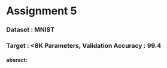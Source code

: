 # Assignment 5

### Dataset : MNIST

### Target : <8K Parameters, Validation Accuracy : 99.4

#### absract: 

